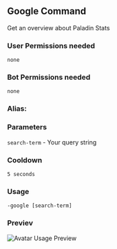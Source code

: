 ## Google Command
Get an overview about Paladin Stats

### User Permissions needed
`none`
### Bot Permissions needed
`none`

### Alias:
<Badge text="g" type="warn" vertical="middle" />

### Parameters
`search-term` - Your query string

### Cooldown
`5 seconds`


### Usage
`-google [search-term]`


### Previev

![Avatar Usage Preview](https://cdn.discordapp.com/attachments/469576672128139275/546959372962758699/unknown.png)